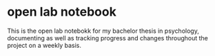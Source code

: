 # open lab notebook
This is the open lab notebokk for my bachelor thesis in psychology, documenting as well as tracking progress and changes throughout the project on a weekly basis.

